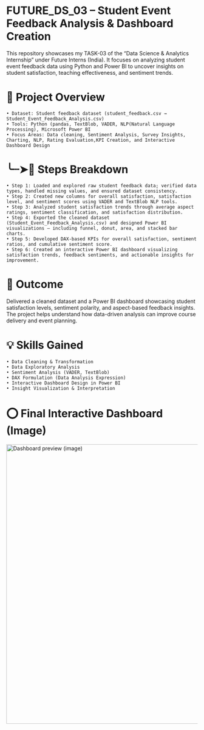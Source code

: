 # FUTURE_DS_03 – Student Event Feedback Analysis & Dashboard Creation
This repository showcases my TASK-03 of the “Data Science & Analytics Internship” under Future Interns (India). It focuses on analyzing student event feedback data using Python and Power BI to uncover insights on student satisfaction, teaching effectiveness, and sentiment trends.

# 📇 Project Overview

    • Dataset: Student feedback dataset (student_feedback.csv → Student_Event_Feedback_Analysis.csv)
    • Tools: Python (pandas, TextBlob, VADER, NLP(Natural Language Processing), Microsoft Power BI
    • Focus Areas: Data cleaning, Sentiment Analysis, Survey Insights, Charting, NLP, Rating Evaluation,KPI Creation, and Interactive Dashboard Design

# ╰┈➤📝 Steps Breakdown

    • Step 1: Loaded and explored raw student feedback data; verified data types, handled missing values, and ensured dataset consistency.
    • Step 2: Created new columns for overall satisfaction, satisfaction level, and sentiment scores using VADER and TextBlob NLP tools.
    • Step 3: Analyzed student satisfaction trends through average aspect ratings, sentiment classification, and satisfaction distribution.
    • Step 4: Exported the cleaned dataset (Student_Event_Feedback_Analysis.csv) and designed Power BI visualizations — including funnel, donut, area, and stacked bar charts.
    • Step 5: Developed DAX-based KPIs for overall satisfaction, sentiment ratios, and cumulative sentiment score.
    • Step 6: Created an interactive Power BI dashboard visualizing satisfaction trends, feedback sentiments, and actionable insights for improvement.

# 🎯 Outcome

Delivered a cleaned dataset and a Power BI dashboard showcasing student satisfaction levels, sentiment polarity, and aspect-based feedback insights. The project helps understand how data-driven analysis can improve course delivery and event planning.

# 💡 Skills Gained

    • Data Cleaning & Transformation
    • Data Exploratory Analysis
    • Sentiment Analysis (VADER, TextBlob)
    • DAX Formulation (Data Analysis Expression)
    • Interactive Dashboard Design in Power BI
    • Insight Visualization & Interpretation

# ⭕ Final Interactive Dashboard (Image)
<img width="1353" height="735" alt="Dashboard preview (image)" src="https://github.com/user-attachments/assets/7e5b45ba-3f37-4309-bdbc-84129825019a" />



